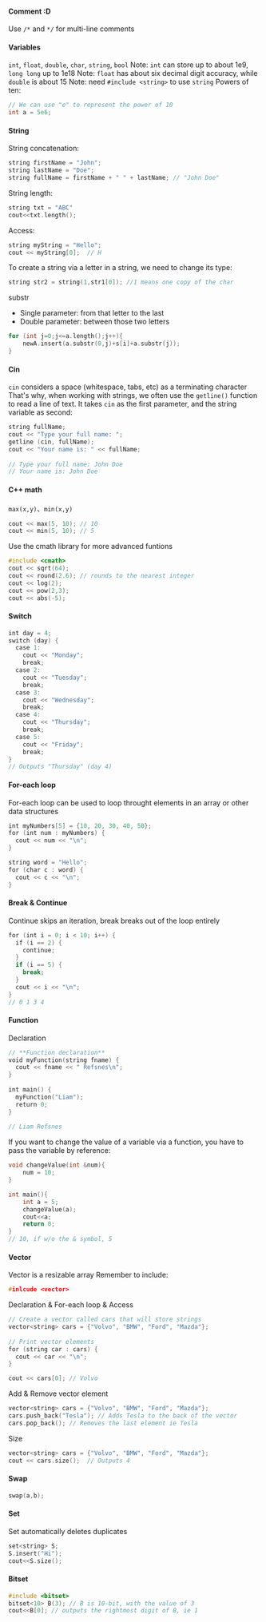 #### Comment :D
Use `/*` and `*/` for multi-line comments

#### Variables
`int`, `float`, `double`, `char`, `string`, `bool`
Note: `int` can store up to about 1e9, `long long` up to 1e18
Note: `float` has about six decimal digit accuracy, while `double` is about 15
Note: need  `#include <string>` to use `string`
Powers of ten:
```C++
// We can use "e" to represent the power of 10
int a = 5e6;
```

#### String
String concatenation:
```C++
string firstName = "John";  
string lastName = "Doe";  
string fullName = firstName + " " + lastName; // "John Doe"
```
String length:
```C++
string txt = "ABC"
cout<<txt.length();
```
Access:
```C++
string myString = "Hello";  
cout << myString[0];  // H
```
To create a string via a letter in a string, we need to change its type:
```C++
string str2 = string(1,str1[0]); //1 means one copy of the char
```
substr
- Single parameter: from that letter to the last
- Double parameter: between those two letters
```C++
for (int j=0;j<=a.length();j++){
	newA.insert(a.substr(0,j)+s[i]+a.substr(j));
}
```

#### Cin
`cin` considers a space (whitespace, tabs, etc) as a terminating character
That's why, when working with strings, we often use the `getline()` function to read a line of text. It takes `cin` as the first parameter, and the string variable as second:
```C++
string fullName;  
cout << "Type your full name: ";  
getline (cin, fullName);  
cout << "Your name is: " << fullName;  
  
// Type your full name: John Doe  
// Your name is: John Doe
```

#### C++ math
`max(x,y)`、`min(x,y)`
```C++
cout << max(5, 10); // 10
cout << min(5, 10); // 5
```
Use the cmath library for more advanced funtions
```C++
#include <cmath>
cout << sqrt(64);  
cout << round(2.6); // rounds to the nearest integer
cout << log(2);
cout << pow(2,3);
cout << abs(-5);
```

#### Switch
```C++
int day = 4;  
switch (day) {  
  case 1:  
    cout << "Monday";  
    break;  
  case 2:  
    cout << "Tuesday";  
    break;  
  case 3:  
    cout << "Wednesday";  
    break;  
  case 4:  
    cout << "Thursday";  
    break;  
  case 5:  
    cout << "Friday";  
    break;
}  
// Outputs "Thursday" (day 4)
```

#### For-each loop
For-each loop can be used to loop throught elements in an array or other data structures
```C++
int myNumbers[5] = {10, 20, 30, 40, 50};  
for (int num : myNumbers) {  
  cout << num << "\n";  
}

string word = "Hello";  
for (char c : word) {  
  cout << c << "\n";  
}
```

#### Break & Continue
Continue skips an iteration, break breaks out of the loop entirely
```C++
for (int i = 0; i < 10; i++) {  
  if (i == 2) {  
    continue;  
  } 
  if (i == 5) {
    break;
  }
  cout << i << "\n";  
}
// 0 1 3 4
```

#### Function
Declaration
```C++
// **Function declaration**  
void myFunction(string fname) {  
  cout << fname << " Refsnes\n";  
}  
  
int main() {  
  myFunction("Liam");  
  return 0;  
}  
  
// Liam Refsnes  
```
If you want to change the value of a variable via a function, you have to pass the variable by reference:
```C++
void changeValue(int &num){
    num = 10;
}

int main(){
    int a = 5;
    changeValue(a);
    cout<<a;
    return 0;
}
// 10, if w/o the & symbol, 5
```

#### Vector
Vector is a resizable array
Remember to include:
```C++
#inlcude <vector>
```
Declaration & For-each loop & Access
```C++
// Create a vector called cars that will store strings  
vector<string> cars = {"Volvo", "BMW", "Ford", "Mazda"};  
  
// Print vector elements  
for (string car : cars) {  
  cout << car << "\n";  
}

cout << cars[0]; // Volvo
```
Add & Remove vector element
```C++
vector<string> cars = {"Volvo", "BMW", "Ford", "Mazda"};  
cars.push_back("Tesla"); // Adds Tesla to the back of the vector
cars.pop_back(); // Removes the last element ie Tesla
```
Size
```C++
vector<string> cars = {"Volvo", "BMW", "Ford", "Mazda"};  
cout << cars.size();  // Outputs 4
```

#### Swap
```C++
swap(a,b);
```

#### Set
Set automatically deletes duplicates
```C++
set<string> S;
S.insert("Hi");
cout<<S.size();
```

#### Bitset
```C++
#include <bitset>
bitset<10> B(3); // B is 10-bit, with the value of 3
cout<<B[0]; // outputs the rightmost digit of B, ie 1
```